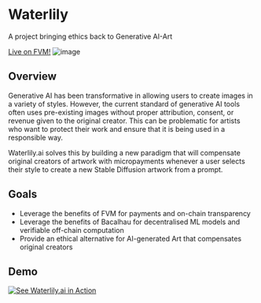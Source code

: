 # Waterlily
A project bringing ethics back to Generative AI-Art

[Live on FVM!](https://www.waterlily.ai/)
![image](https://user-images.githubusercontent.com/12529822/226782037-3d2806ff-c6cc-4346-819d-fabea9b2b688.png)



## Overview

Generative AI has been transformative in allowing users to create images in a variety of styles. However, the current standard of generative AI tools often uses pre-existing images without proper attribution, consent, or revenue given to the original creator. This can be problematic for artists who want to protect their work and ensure that it is being used in a responsible way.

Waterlily.ai solves this by building a new paradigm that will compensate original creators of artwork with micropayments whenever a user selects their style to create a new Stable Diffusion artwork from a prompt.

## Goals

- Leverage the benefits of FVM for payments and on-chain transparency
- Leverage the benefits of Bacalhau for decentralised ML models and verifiable off-chain computation
- Provide an ethical alternative for AI-generated Art that compensates original creators

## Demo
[![See Waterlily.ai in Action](https://img.youtube.com/vi/mMS6ww64mBM/0.jpg)](https://youtu.be/mMS6ww64mBM)
